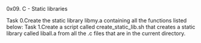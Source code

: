 0x09. C - Static libraries

Task 0.Create the static library libmy.a containing all the functions listed below:
Task 1.Create a script called create_static_lib.sh that creates a static library called liball.a from all the .c files that are in the current directory.

